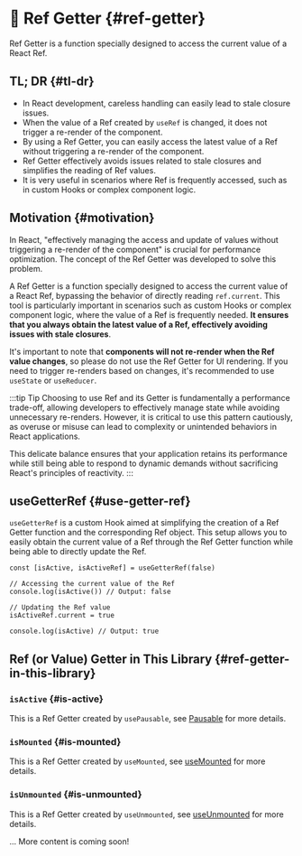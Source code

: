 # 🚥 Ref Getter {#ref-getter}

Ref Getter is a function specially designed to access the current value of a React Ref.

## TL; DR {#tl-dr}

- In React development, careless handling can easily lead to stale closure issues.
- When the value of a Ref created by `useRef` is changed, it does not trigger a re-render of the component.
- By using a Ref Getter, you can easily access the latest value of a Ref without triggering a re-render of the component.
- Ref Getter effectively avoids issues related to stale closures and simplifies the reading of Ref values.
- It is very useful in scenarios where Ref is frequently accessed, such as in custom Hooks or complex component logic.

## Motivation {#motivation}

In React, "effectively managing the access and update of values without triggering a re-render of the component" is crucial for performance optimization. The concept of the Ref Getter was developed to solve this problem.

A Ref Getter is a function specially designed to access the current value of a React Ref, bypassing the behavior of directly reading `ref.current`. This tool is particularly important in scenarios such as custom Hooks or complex component logic, where the value of a Ref is frequently needed. **It ensures that you always obtain the latest value of a Ref, effectively avoiding issues with stale closures**.

It's important to note that **components will not re-render when the Ref value changes**, so please do not use the Ref Getter for UI rendering. If you need to trigger re-renders based on changes, it's recommended to use `useState` or `useReducer`.

:::tip Tip
Choosing to use Ref and its Getter is fundamentally a performance trade-off, allowing developers to effectively manage state while avoiding unnecessary re-renders. However, it is critical to use this pattern cautiously, as overuse or misuse can lead to complexity or unintended behaviors in React applications.

This delicate balance ensures that your application retains its performance while still being able to respond to dynamic demands without sacrificing React's principles of reactivity.
:::

## useGetterRef {#use-getter-ref}

`useGetterRef` is a custom Hook aimed at simplifying the creation of a Ref Getter function and the corresponding Ref object. This setup allows you to easily obtain the current value of a Ref through the Ref Getter function while being able to directly update the Ref.

```tsx
const [isActive, isActiveRef] = useGetterRef(false)

// Accessing the current value of the Ref
console.log(isActive()) // Output: false

// Updating the Ref value
isActiveRef.current = true

console.log(isActive) // Output: true
```

## Ref (or Value) Getter in This Library {#ref-getter-in-this-library}

### `isActive` {#is-active}

This is a Ref Getter created by `usePausable`, see [Pausable](/docs/features/pausable) for more details.

### `isMounted` {#is-mounted}

This is a Ref Getter created by `useMounted`, see [useMounted](/reference/use-mounted) for more details.

### `isUnmounted` {#is-unmounted}

This is a Ref Getter created by `useUnmounted`, see [useUnmounted](/reference/use-unmounted) for more details.

... More content is coming soon!
